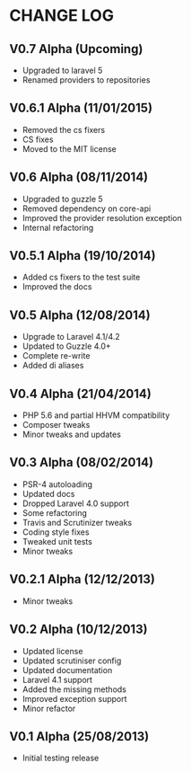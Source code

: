 CHANGE LOG
==========


## V0.7 Alpha (Upcoming)

* Upgraded to laravel 5
* Renamed providers to repositories


## V0.6.1 Alpha (11/01/2015)

* Removed the cs fixers
* CS fixes
* Moved to the MIT license


## V0.6 Alpha (08/11/2014)

* Upgraded to guzzle 5
* Removed dependency on core-api
* Improved the provider resolution exception
* Internal refactoring


## V0.5.1 Alpha (19/10/2014)

* Added cs fixers to the test suite
* Improved the docs


## V0.5 Alpha (12/08/2014)

* Upgrade to Laravel 4.1/4.2
* Updated to Guzzle 4.0+
* Complete re-write
* Added di aliases


## V0.4 Alpha (21/04/2014)

* PHP 5.6 and partial HHVM compatibility
* Composer tweaks
* Minor tweaks and updates


## V0.3 Alpha (08/02/2014)

* PSR-4 autoloading
* Updated docs
* Dropped Laravel 4.0 support
* Some refactoring
* Travis and Scrutinizer tweaks
* Coding style fixes
* Tweaked unit tests
* Minor tweaks


## V0.2.1 Alpha (12/12/2013)

* Minor tweaks


## V0.2 Alpha (10/12/2013)

* Updated license
* Updated scrutiniser config
* Updated documentation
* Laravel 4.1 support
* Added the missing methods
* Improved exception support
* Minor refactor


## V0.1 Alpha (25/08/2013)

* Initial testing release
